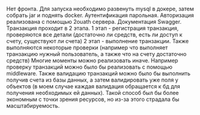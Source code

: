 Нет фронта. 
Для запуска необходимо развенуть mysql в докере, затем собрать jar и поднять docker.
Аутентификация парольная.
Авторизация реализована с помощью 2ouath сервера.
Документация Swagger.
Транзакция проходит в 2 этапа. 
1 этап - регистрация транзакция, проверяются все детали (достаточно ли средств, есть ли доступ к счету, существуют ли счета)
2 этап - выполнение транзакции. Также выполняются некоторые проверки (например что выполняет транзакцию нужный пользователь, а также что на счету достаточно средств)
Многие моменты можно реализовать иначе. Например проверку транзакций можно было бы реализовать с помощью middleware.
Также валидацию транзакций можно было бы выполнить получив счета из базы данных, а затем валидировать уже поля у объектов (в моем случае каждая валидация обращается к бд для получения необходимых ей данных). Такой способ был бы более экономным с точки зрения ресурсов, но из-за этого страдала бы масштабируемость. 
